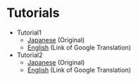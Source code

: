 # Tutorials

* Tutorial1
  * [Japanese](tutorial1.md) (Original)
  * [English](https://translate.google.com/translate?sl=ja&tl=en&js=y&prev=_t&ie=UTF-8&u=http%3A%2F%2Fsvgmap.github.io%2FsvgMapTools%2Ftutorials%2Ftutorial1.md&act=url) (Link of Google Translation)
* Tutorial2
  * [Japanese](tutorial2.md) (Original)
  * [English](https://translate.google.com/translate?sl=ja&tl=en&js=y&prev=_t&ie=UTF-8&u=http%3A%2F%2Fsvgmap.github.io%2FsvgMapTools%2Ftutorials%2Ftutorial2.md&act=url) (Link of Google Translation)
